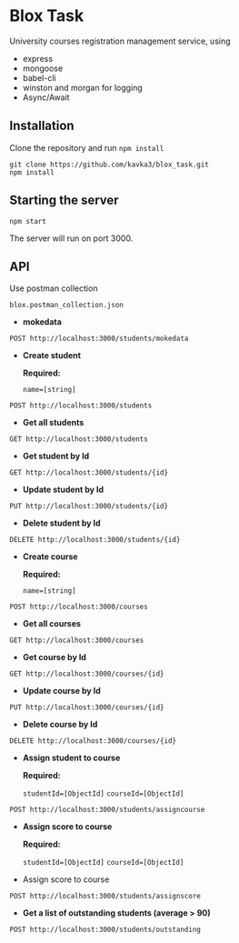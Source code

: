 # Blox Task

University courses registration management service, using

+ express
+ mongoose
+ babel-cli
+ winston and morgan for logging
+ Async/Await

## Installation

Clone the repository and run `npm install`

```
git clone https://github.com/kavka3/blox_task.git
npm install
```

## Starting the server

```
npm start
```

The server will run on port 3000.

## API

Use postman collection

```
blox.postman_collection.json
```

*  **mokedata**
```
POST http://localhost:3000/students/mokedata
```
*  **Create student**

   **Required:**

   `name=[string]`
```
POST http://localhost:3000/students
```
*  **Get all students**
```
GET http://localhost:3000/students
```

*  **Get student by Id**
```
GET http://localhost:3000/students/{id}
```

*  **Update student by Id**
```
PUT http://localhost:3000/students/{id}
```

*  **Delete student by Id**
```
DELETE http://localhost:3000/students/{id}
```

*  **Create course**

   **Required:**

   `name=[string]`
```
POST http://localhost:3000/courses
```

*  **Get all courses**
```
GET http://localhost:3000/courses
```

*  **Get course by Id**
```
GET http://localhost:3000/courses/{id}
```

*  **Update course by Id**
```
PUT http://localhost:3000/courses/{id}
```

*  **Delete course by Id**
```
DELETE http://localhost:3000/courses/{id}
```

*  **Assign student to course**

   **Required:**

   `studentId=[ObjectId]`
   `courseId=[ObjectId]`
```
POST http://localhost:3000/students/assigncourse
```

*  **Assign score to course**

   **Required:**

   `studentId=[ObjectId]`
   `courseId=[ObjectId]`
+ Assign score to course
```
POST http://localhost:3000/students/assignscore
```

*  **Get a list of outstanding students (average > 90)**
```
POST http://localhost:3000/students/outstanding
```

